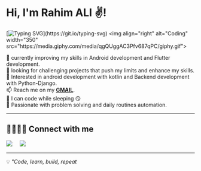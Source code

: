 # Hi, I'm Rahim ALI ✌️!

[![Typing SVG](https://readme-typing-svg.demolab.com?font=Fira+Code&pause=1000&color=blue&width=435&lines=Welcome+on+my+github+!;Android+Developper,;Flutter+Developper,;Backend+Developper+with+Django.)](https://git.io/typing-svg)
<img align="right" alt="Coding" width="350" src="https://media.giphy.com/media/qgQUggAC3Pfv687qPC/giphy.gif">

🌱 currently improving my skills in Android development and Flutter development. <br>
👯 looking for challenging projects that push my limits and enhance my skills.<br> 
💬 Interested in android  development with kotlin and Backend development with Python-Django.<br>
📫 Reach me on my <span><strong><a href="mailto:rahialighi@gmail.com">GMAIL</a></strong></span>.  <br>
🚀 I can code while sleeping 😏<br> 
👨‍ Passionate with problem solving and daily routines automation. <br> 

<hr/>
<summary><h2>🫱🏼‍🫲🏾 Connect with me</h2></summary>
<p align="left">
  <a href="mailto:rahialighi@gmail.com"><img src="https://img.shields.io/badge/gmail-%23D14836.svg?&style=for-the-badge&logo=gmail&logoColor=white" /></a>&nbsp;&nbsp;&nbsp;&nbsp;
  <a href="http://www.linkedin.com/in/rahim-ali-a6003226b"><img src="https://img.shields.io/badge/linkedin-%230077B5.svg?&style=for-the-badge&logo=linkedin&logoColor=white" /></a>&nbsp;&nbsp;&nbsp;&nbsp;
</p>

<hr/>

💡 *"Code, learn, build, repeat*
